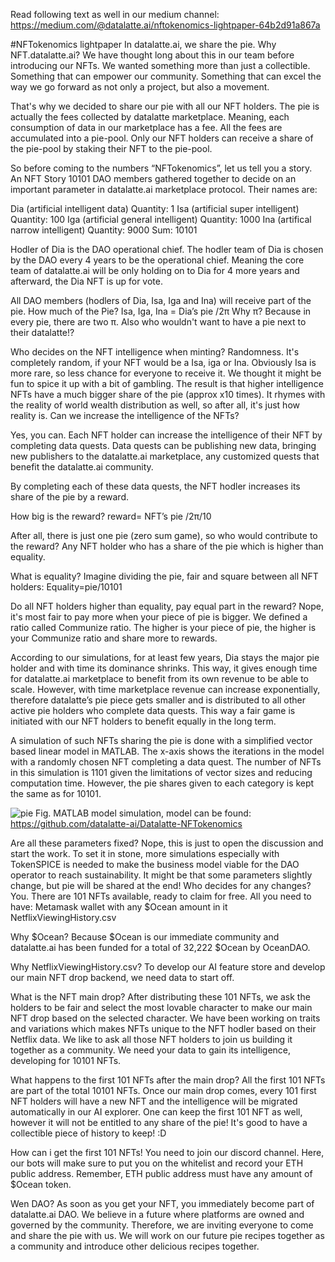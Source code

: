 Read following text as well in our medium channel: https://medium.com/@datalatte.ai/nftokenomics-lightpaper-64b2d91a867a

#NFTokenomics lightpaper
In datalatte.ai, we share the pie.
Why NFT.datalatte.ai?
We have thought long about this in our team before introducing our NFTs. We wanted something more than just a collectible. Something that can empower our community. Something that can excel the way we go forward as not only a project, but also a movement.

That's why we decided to share our pie with all our NFT holders. The pie is actually the fees collected by datalatte marketplace. Meaning, each consumption of data in our marketplace has a fee. All the fees are accumulated into a pie-pool. Only our NFT holders can receive a share of the pie-pool by staking their NFT to the pie-pool.

So before coming to the numbers “NFTokenomics”, let us tell you a story.
An NFT Story
10101 DAO members gathered together to decide on an important parameter in datalatte.ai marketplace protocol. Their names are:

Dia	(artificial intelligent data)			Quantity: 1
Isa 	(artificial super intelligent)			Quantity: 100
Iga	(artificial general intelligent)			Quantity: 1000
Ina	(artifical narrow intelligent)			Quantity: 9000
						Sum:       10101

Hodler of Dia is the DAO operational chief. The hodler team of Dia is chosen by the DAO every 4 years to be the operational chief. 
Meaning the core team of datalatte.ai will be only holding on to Dia for 4 more years and afterward, the Dia NFT is up for vote.

All DAO members (hodlers of Dia, Isa, Iga and Ina) will receive part of the pie.
How much of the Pie?
Isa, Iga, Ina = Dia’s pie /2π
Why π?
Because in every pie, there are two π. Also who wouldn't want to have a pie next to their datalatte!?

Who decides on the NFT intelligence when minting?
Randomness. It's completely random, if your NFT would be a Isa, iga or Ina. Obviously Isa is more rare, so less chance for everyone to receive it. We thought it might be fun to spice it up with a bit of gambling. The result is that higher intelligence NFTs have a much bigger share of the pie (approx x10 times). It rhymes with the reality of world wealth distribution as well, so after all, it's just how reality is.
Can we increase the intelligence of the NFTs?

Yes, you can. Each NFT holder can increase the intelligence of their NFT by completing data quests. Data quests can be publishing new data, bringing new publishers to the datalatte.ai marketplace, any customized quests that benefit the datalatte.ai community.

By completing each of these data quests, the NFT hodler increases its share of the pie by a reward.

How big is the reward?
reward= NFT’s pie /2π/10

After all, there is just one pie (zero sum game), so who would contribute to the reward?
Any NFT holder who has a share of the pie which is higher than equality. 

What is equality?
Imagine dividing the pie, fair and square between all NFT holders: Equality=pie/10101

Do all NFT holders higher than equality, pay equal part in the reward?
Nope, it's most fair to pay more when your piece of pie is bigger. We defined a ratio called Communize ratio. The higher is your piece of pie, the higher is your Communize ratio and share more to rewards. 

According to our simulations, for at least few years, Dia stays the major pie holder and with time its dominance shrinks. This way, it gives enough time for datalatte.ai marketplace to benefit from its own revenue to be able to scale. However, with time marketplace revenue can increase exponentially, therefore datalatte’s pie piece gets smaller and is distributed to all other active pie holders who complete data quests. This way a fair game is initiated with our NFT holders to benefit equally in the long term.

A simulation of such NFTs sharing the pie is done with a simplified vector based linear model in MATLAB. The x-axis shows the iterations in the model with a randomly chosen NFT completing a data quest. The number of NFTs in this simulation is 1101 given the limitations of vector sizes and reducing computation time. However, the pie shares given to each category is kept the same as for 10101. 

![pie](https://user-images.githubusercontent.com/90555973/143238130-8a1f9e45-8a2c-42ab-8af1-e4ded69b299f.png)
Fig. MATLAB model simulation, model can be found: https://github.com/datalatte-ai/Datalatte-NFTokenomics

Are all these parameters fixed? 
Nope, this is just to open the discussion and start the work. To set it in stone, more simulations especially with TokenSPICE is needed to make the business model viable for the DAO operator to reach sustainability. It might be that some parameters slightly change, but pie will be shared at the end!
Who decides for any changes?
You. There are 101 NFTs available, ready to claim for free. All you need to have:
Metamask wallet with any $Ocean amount in it
NetflixViewingHistory.csv 

Why $Ocean? 
Because $Ocean is our immediate community and datalatte.ai has been funded for a total of 32,222 $Ocean by OceanDAO.

Why NetflixViewingHistory.csv?
To develop our AI feature store and develop our main NFT drop backend, we need data to start off.

What is the NFT main drop?
After distributing these 101 NFTs, we ask the holders to be fair and select the most lovable character to make our main NFT drop based on the selected character. We have been working on traits and variations which makes NFTs unique to the NFT hodler based on their Netflix data. We like to ask all those NFT holders to join us building it together as a community. We need your data to gain its intelligence, developing for 10101 NFTs.

What happens to the first 101 NFTs after the main drop?
All the first 101 NFTs are part of the total 10101 NFTs. Once our main drop comes, every 101 first NFT holders will have a new NFT and the intelligence will be migrated automatically in our AI explorer. One can keep the first 101 NFT as well, however it will not be entitled to any share of the pie! It's good to have a collectible piece of history to keep! :D 

How can i get the first 101 NFTs!
You need to join our discord channel. Here, our bots will make sure to put you on the whitelist and record your ETH public address. Remember, ETH public address must have any amount of $Ocean token.

Wen DAO?
As soon as you get your NFT, you immediately become part of datalatte.ai DAO. We believe in a future where platforms are owned and governed by the community. Therefore, we are inviting everyone to come and share the pie with us. We will work on our future pie recipes together as a community and introduce other delicious recipes together.
